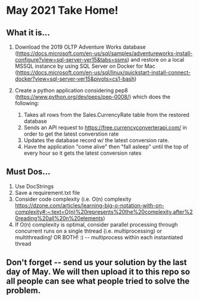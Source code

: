 # May 2021 Take Home!

## What it is...

1. Download the 2019 OLTP Adventure Works database (https://docs.microsoft.com/en-us/sql/samples/adventureworks-install-configure?view=sql-server-ver15&tabs=ssms) and restore on a local MSSQL instance by using SQL Server on Docker for Mac (https://docs.microsoft.com/en-us/sql/linux/quickstart-install-connect-docker?view=sql-server-ver15&pivots=cs1-bash)

2. Create a python application considering pep8 (https://www.python.org/dev/peps/pep-0008/) which does the following:
   1. Takes all rows from the Sales.CurrencyRate table from the restored database
   2. Sends an API request to https://free.currencyconverterapi.com/ in order to get the latest converstion rate
   3. Updates the database record w/ the latest conversion rate.
   4. Have the application "come alive" then "fall asleep" until the top of every hour so it gets the latest conversion rates

## Must Dos...

1. Use DocStrings
2. Save a requirement.txt file
3. Consider code complexity (i.e. O(n) complexity https://dzone.com/articles/learning-big-o-notation-with-on-complexity#:~:text=O(n)%20represents%20the%20complexity,after%20reading%20all%20n%20elements)
4. If O(n) complexity is optimal, consider parallel processing through concurrent runs on a single thtread (i.e. multiprocessing) or multithreading! OR BOTH! :) -- multiprocess within each instantiated thread

## Don't forget -- send us your solution by the last day of May. We will then upload it to this repo so all people can see what people tried to solve the problem.
